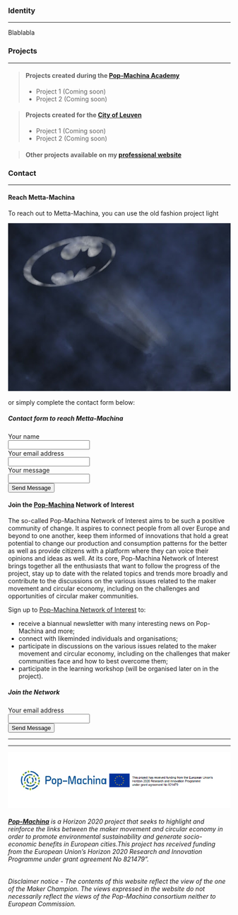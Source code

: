 
### Identity
-----------------------------

Blablabla




### Projects
-----------------------------

> #### Projects created during the **[Pop-Machina Academy](https://pop-machina.eu/academy)**
> 
> - Project 1 (Coming soon)
> - Project 2 (Coming soon)
>

> #### Projects created for the **[City of Leuven](https://pop-machina.eu/pilots/leuven)**
> 
> - Project 1 (Coming soon)
> - Project 2 (Coming soon)
>

> #### Other projects available on my **[professional website](https://juliemetta.net/)**
> 

### Contact
-----------------------------
#### Reach Metta-Machina

To reach out to Metta-Machina, you can use the old fashion project light

![The Bat Signal](bat-signal.png)

or simply complete the contact form below:
<head>
    <meta charset="utf-8">
    <meta name="viewport" content="width=device-width, initial-scale=1, shrink-to-fit=no">
    <title>contact form</title>
</head>
<body>
<link href="contact-form.css" rel="stylesheet">
<div class="fcf-body">
    <div id="fcf-form">
    <h5 class="fcf-h3">Contact form to reach Metta-Machina</h5>
    <form id="fcf-form-id" class="fcf-form-class" method="post" action="contact-form-process.php">
     <div class="fcf-form-group">
            <label for="Name" class="fcf-label">Your name</label>
            <div class="fcf-input-group">
                <input type="text" id="Name" name="Name" class="fcf-form-control" required>
            </div>
     </div>
        <div class="fcf-form-group">
            <label for="Email" class="fcf-label">Your email address</label>
            <div class="fcf-input-group">
               <input type="text" id="email" name="Email"/>
            </div>
        </div>
        <div class="fcf-form-group">
            <label for="Message" class="fcf-label">Your message</label>
            <div class="fcf-input-group">
                <input type="text" id="message" name="Message"/>
            </div>
        </div>
        <div class="fcf-form-group">
            <button type="submit" id="fcf-button" class="fcf-btn fcf-btn-primary fcf-btn-lg fcf-btn-block">Send Message</button>
        </div>
   </form>
   </div>
</div>
</body>

#### Join the **[Pop-Machina](https://pop-machina.eu/)** Network of Interest
The so-called Pop-Machina Network of Interest aims to be such a positive community of change. It aspires to connect people from all over Europe and beyond to one another, keep them informed of innovations that hold a great potential to change our production and consumption patterns for the better as well as provide citizens with a platform where they can voice their opinions and ideas as well. At its core, Pop-Machina Network of Interest brings together all the enthusiasts that want to follow the progress of the project, stay up to date with the related topics and trends more broadly and contribute to the discussions on the various issues related to the maker movement and circular economy, including on the challenges and opportunities of circular maker communities.

Sign up to [Pop-Machina Network of Interest](https://pop-machina.eu/Network-of-Interest) to:
- receive a biannual newsletter with many interesting news on Pop-Machina and more;
- connect with likeminded individuals and organisations;
- participate in discussions on the various issues related to the maker movement and circular economy, including on the challenges that maker communities face and how to best overcome them;
- participate in the learning workshop (will be organised later on in the project).

<head>
    <meta charset="utf-8">
    <meta name="viewport" content="width=device-width, initial-scale=1, shrink-to-fit=no">
    <title>contact form</title>
</head>
<body>
<link href="contact-form.css" rel="stylesheet">
<div class="fcf-body">
    <div id="fcf-form">
    <h5 class="fcf-h3">Join the Network</h5>
    <form id="fcf-form-id" class="fcf-form-class" method="post" action="contact-form-process.php">
       <div class="fcf-form-group">
            <label for="Email" class="fcf-label">Your email address</label>
            <div class="fcf-input-group">
               <input type="text" id="email" name="Email"/>
            </div>
        </div>
        <div class="fcf-form-group">
            <button type="submit" id="fcf-button" class="fcf-btn fcf-btn-primary fcf-btn-lg fcf-btn-block">Send Message</button>
        </div>
   </form>
   </div>
</div>
</body>

-----------------------------
-----------------------------

![Pop-Machina Logo](PMEU.PNG)

###### <em>**[Pop-Machina](https://pop-machina.eu/)** is a Horizon 2020 project that seeks to highlight and reinforce the links between the maker movement and circular economy in order to promote environmental sustainability and generate socio-economic benefits in European cities.This project has received funding from the European Union’s Horizon 2020 Research and Innovation Programme under grant agreement No 821479”.</em>
###### <em> Disclaimer notice - The contents of this website reflect the view of the one of the Maker Champion. The views expressed in the website do not necessarily reflect the views of the Pop-Machina consortium neither to European Commission.</em>
